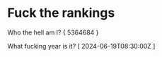 # Fuck the rankings

Who the hell am I?
{ 5364684 }

What fucking year is it?
[ 2024-06-19T08:30:00Z ]
